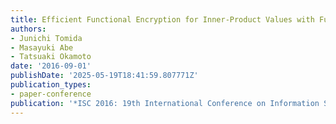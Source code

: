 ```yaml
---
title: Efficient Functional Encryption for Inner-Product Values with Full-Hiding Security
authors:
- Junichi Tomida
- Masayuki Abe
- Tatsuaki Okamoto
date: '2016-09-01'
publishDate: '2025-05-19T18:41:59.807771Z'
publication_types:
- paper-conference
publication: '*ISC 2016: 19th International Conference on Information Security*'
---
```

